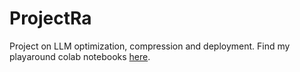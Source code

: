 # ProjectRa
Project on LLM optimization, compression and deployment.
Find my playaround colab notebooks [here](https://drive.google.com/drive/folders/1ky0v0ygrOVozCXxhYosqmqAb2kNlzuZy?usp=drive_link).
